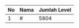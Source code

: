 | No | Nama            | Jumlah Level |
|----|-----------------|--------------|
| 1  | #    |    5804        |

